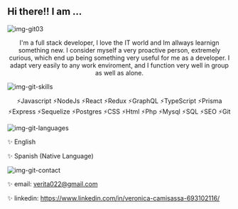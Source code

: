 ## Hi there!! I am ... 



![img-git03](https://user-images.githubusercontent.com/4484038/138340157-aba68c39-dcd5-4bb9-bd7d-746efdc9fd95.png)


<p align='center'>I'm a full stack developer, I love the IT world and Im allways learnign something new.
I consider myself a very proactive person, extremely curious, which end up being something very useful for me as a developer. I adapt very easily to any work enviroment, and I function very well in group as well as alone.  </p>


![img-git-skills](https://user-images.githubusercontent.com/4484038/138339726-13709d1b-63f4-4431-9080-0286f5ef5c2d.png)


<p align='center'>⚡Javascript ⚡NodeJs ⚡React ⚡Redux ⚡GraphQL ⚡TypeScript ⚡Prisma ⚡Express ⚡Sequelize ⚡Postgres ⚡CSS  ⚡Html ⚡Php  ⚡Mysql ⚡SQL ⚡SEO  ⚡Git</p>


![img-git-languages](https://user-images.githubusercontent.com/4484038/138339517-30bc681f-9ef7-4419-80c6-442a60cf9e7d.png)


✨ English

✨ Spanish (Native Language)


![img-git-contact](https://user-images.githubusercontent.com/4484038/138339549-c51d7a87-1328-4618-bb56-31c9caf3bfb7.png)


✨ email: verita022@gmail.com

✨ linkedin: https://www.linkedin.com/in/veronica-camisassa-693102116/



<!--
**verita022/verita022** is a ✨ _special_ ✨ repository because its `README.md` (this file) appears on your GitHub profile.

Here are some ideas to get you started:
👋
- 🔭 I’m currently working on ...
- 🌱 I’m currently learning ...
- 👯 I’m looking to collaborate on ...
- 🤔 I’m looking for help with ...
- 💬 Ask me about ...
- 📫 How to reach me: ...
- 😄 Pronouns: ...
- ⚡ Fun fact: ...
-->
